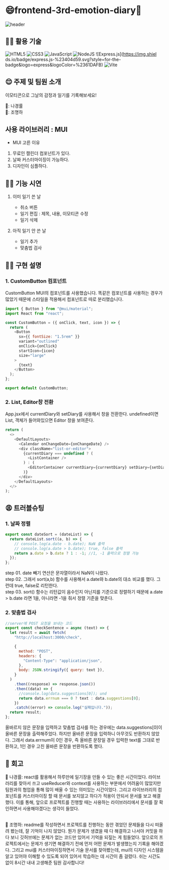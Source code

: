 # 😄frontend-3rd-emotion-diary🤬

![header](https://capsule-render.vercel.app/api?type=shark&color=auto&height=250&section=header&text=Emotion%20Diary&fontSize=70&animation=scaleIn)

## 👩‍💻 활용 기술

![HTML5](https://img.shields.io/badge/html5-%23E34F26.svg?style=for-the-badge&logo=html5&logoColor=white)
![CSS3](https://img.shields.io/badge/css3-%231572B6.svg?style=for-the-badge&logo=css3&logoColor=white)
![JavaScript](https://img.shields.io/badge/javascript-%23323330.svg?style=for-the-badge&logo=javascript&logoColor=%23F7DF1E)
![NodeJS](https://img.shields.io/badge/node.js-6DA55F?style=for-the-badge&logo=node.js&logoColor=white)
![Express.js](https://img.shiel ds.io/badge/express.js-%23404d59.svg?style=for-the-badge&logo=express&logoColor=%2361DAFB)
![Vite](https://img.shields.io/badge/vite-%23646CFF.svg?style=for-the-badge&logo=vite&logoColor=white)

## 😌 주제 및 팀원 소개

이모티콘으로 그날의 감정과 일기를 기록해보세요!

👱:‍ 나경률<br/>
👩:‍ 조명하

## 사용 라이브러리 : MUI

- MUI 고른 이유

1. 무료인 캘린더 컴포넌트가 있다.
2. 날짜 커스터마이징이 가능하다.
3. 디자인이 심플하다.

## 🧑‍🔧 기능 시연

1. 이미 일기 쓴 날

   - 취소 버튼
   - 일기 편집 : 제목, 내용, 이모티콘 수정
   - 일기 삭제<br>

2. 아직 일기 안 쓴 날
   - 일기 추가
   - 맞춤법 검사

## 👩‍🏫 구현 설명

### 1. CustomButton 컴포넌트

CustomButton MUI의 컴포넌트를 사용했습니다.
똑같은 컴포넌트를 사용하는 경우가 많았기 때문에 스타일을 적용해서 컴포넌트로 따로 분리했습니다.

```javascript
import { Button } from "@mui/material";
import React from "react";

const CustomButton = ({ onClick, text, icon }) => {
  return (
    <Button
      sx={{ fontSize: "1.5rem" }}
      variant="outlined"
      onClick={onClick}
      startIcon={icon}
      size="large"
    >
      {text}
    </Button>
  );
};

export default CustomButton;
```

### 2. List, Editor창 전환

App.jsx에서 currentDiary와 setDiary를 사용해서 창을 전환한다.
undefined이면 List, 객체가 들어와있으면 Editor 창을 보여준다.

```javascript
return (
  <>
    <DefaultLayouts>
      <Calendar onChangeDate={onChangeDate} />
      <div className="list-or-editor">
        {currentDiary === undefined ? (
          <ListContainer />
        ) : (
          <EditorContainer currentDiary={currentDiary} setDiary={setDiary} />
        )}
      </div>
    </DefaultLayouts>
  </>
);
```

## 😩 트러블슈팅

### 1. 날짜 정렬<br>

```javascript
export const dateSort = (dateList) => {
  return dateList.sort((a, b) => {
    // console.log(a.date - b.date); NaN 출력
    // console.log(a.date > b.date); true, false 출력
    return a.date > b.date ? 1 : -1; //1, -1 출력으로 정렬 가능
  });
};
```

step 01. date 빼기 연산은 문자열이라서 NaN이 나왔다. <br>
step 02. 그래서 sort(a,b) 함수를 사용해서 a.date와 b.date의 대소 비교를 했다. 그런데 true, false로 리턴한다. <br>
step 03. sort() 함수는 리턴값이 음수인지 아닌지를 기준으로 정렬하기 때문에 a.date > b.date 라면 1을, 아니라면 -1을 줘서 정렬 기준을 맞춘다.

### 2. 맞춤법 검사<br>

```javascript
//server에 POST 요청을 보내는 코드
export const checkSentence = async (text) => {
  let result = await fetch(
    "http://localhost:3000/check",

    {
      method: "POST",
      headers: {
        "Content-Type": "application/json",
      },
      body: JSON.stringify({ query: text }),
    }
  )
    .then((response) => response.json())
    .then((data) => {
      //console.log(data.suggestions[0]); und
      return data.errnum === 0 ? text : data.suggestions[0];
    })
    .catch((error) => console.log("실패입니다."));
  return result;
};
```

올바르지 않은 문장을 입력하고 맞춤법 검사를 하는 경우에는 data.suggestions[0]이 올바른 문장을 출력해주었다. 하지만 올바른 문장을 입력하니 아무것도 반환하지 않았다. 그래서 data.errnum이 0인 경우, 즉 올바른 문장일 경우 입력한 text를 그대로 반환하고, 1인 경우 고친 올바른 문장을 반환하도록 했다.

## 🧐 회고

👱 나경률: react를 활용해서 하루만에 일기장을 만들 수 있는 좋은 시간이었다. 라이브러리를 찾아서 쓰고 useReducer와 context를 사용하는 부분에서 어려움이 많았지만 팀원과의 협업을 통해 많이 배울 수 있는 의미있는 시간이었다. 그리고 라이브러리의 컴포넌트를 커스터마이징 할 때 문서를 보지않고 하다가 적용이 안되서 문서를 보고 해결했다. 이를 통해, 앞으로 프로젝트를 진행할 때는 사용하는 라이브러리에서 문서를 잘 확인하면서 사용해야겠다는 생각이 들었다.<br><br>

👩 조명하:
readme를 작성하면서 프로젝트를 진행하는 동안 겪었던 문제들을 다시 떠올려 봤는데, 잘 기억이 나지 않았다. 뭔가 문제가 생겼을 때 다 해결하고 나서야 커밋을 하다 보니 깃허브에는 문제가 없는 코드만 있어서 기억을 되짚는 게 힘들었다. 앞으로의 프로젝트에서는 문제가 생기면 해결하기 전에 먼저 어떤 문제가 발생했는지 기록을 해야겠다. 그리고 mui를 커스터마이징하면서 기술 문서를 찾아봤는데, mui의 디자인 시스템을 알고 있어야 이해할 수 있도록 되어 있어서 학습하는 데 시간이 좀 걸렸다. 쉬는 시간도 없이 8시간 내내 고생해준 팀원 감사합니다!
